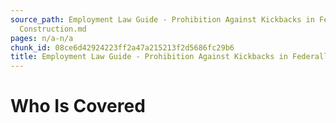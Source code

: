```yaml
---
source_path: Employment Law Guide - Prohibition Against Kickbacks in Federally Funded
  Construction.md
pages: n/a-n/a
chunk_id: 08ce6d42924223ff2a47a215213f2d5686fc29b6
title: Employment Law Guide - Prohibition Against Kickbacks in Federally Funded Construction
---
```

# Who Is Covered
